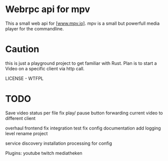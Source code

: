 # Webrpc api for mpv 

This a small web api for [www.mpv.io]. mpv is a small but powerfull media player for the commandline.

# Caution 
this is just a playground project to get familiar with Rust.
Plan is to start a Video on a specific client via http call. 

LICENSE - WTFPL


# TODO

Save video status per file
fix play/ pause button
forwarding current video to different client


overhaul frontend
fix integration test
fix config
documentation
add logging level 
rename project

service discovery
installation processing for config 


Plugins:
youtube
twitch
mediatheken
